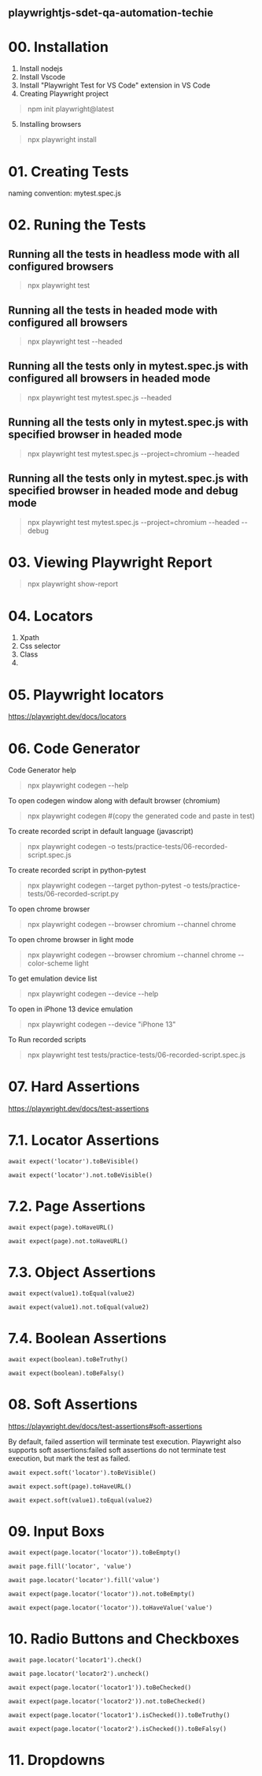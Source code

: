 ## playwrightjs-sdet-qa-automation-techie

# 00. Installation
1. Install nodejs
2. Install Vscode
3. Install "Playwright Test for VS Code" extension in VS Code
4. Creating Playwright project
> npm init playwright@latest
5. Installing browsers
> npx playwright install

# 01. Creating Tests
naming convention: mytest.spec.js

# 02. Runing the Tests
## Running all the tests in headless mode with all configured  browsers
> npx playwright test

## Running all the tests in headed mode with configured all browsers
> npx playwright test --headed

## Running all the tests only in mytest.spec.js with configured all browsers in headed mode
> npx playwright test mytest.spec.js --headed

## Running all the tests only in mytest.spec.js with specified browser in headed mode
> npx playwright test mytest.spec.js --project=chromium --headed

## Running all the tests only in mytest.spec.js with specified browser in headed mode and debug mode
> npx playwright test mytest.spec.js --project=chromium --headed --debug

# 03. Viewing Playwright Report
> npx playwright show-report

# 04. Locators
1. Xpath
2. Css selector
3. Class
4. 

# 05. Playwright locators
https://playwright.dev/docs/locators

# 06. Code Generator
Code Generator help
> npx playwright codegen --help

To open codegen window along with default browser (chromium)
> npx playwright codegen   #(copy the generated code and paste in test)

To create recorded script in default language (javascript)
> npx playwright codegen -o tests/practice-tests/06-recorded-script.spec.js

To create recorded script in python-pytest
> npx playwright codegen --target python-pytest -o tests/practice-tests/06-recorded-script.py

To open chrome browser
> npx playwright codegen --browser chromium --channel chrome

To open chrome browser in light mode
> npx playwright codegen --browser chromium --channel chrome --color-scheme light

To get emulation device list
> npx playwright codegen --device --help

To open in iPhone 13 device emulation
> npx playwright codegen --device "iPhone 13"

To Run recorded scripts
> npx playwright test tests/practice-tests/06-recorded-script.spec.js


# 07. Hard Assertions
https://playwright.dev/docs/test-assertions

# 7.1. Locator Assertions

    await expect('locator').toBeVisible()

    await expect('locator').not.toBeVisible()

# 7.2. Page Assertions

    await expect(page).toHaveURL()

    await expect(page).not.toHaveURL()

# 7.3. Object Assertions

    await expect(value1).toEqual(value2)

    await expect(value1).not.toEqual(value2)

# 7.4. Boolean Assertions

    await expect(boolean).toBeTruthy()

    await expect(boolean).toBeFalsy()

# 08. Soft Assertions

https://playwright.dev/docs/test-assertions#soft-assertions

By default, failed assertion will terminate test execution.
Playwright also supports soft assertions:failed soft assertions do not terminate test execution,
but mark the test as failed.

    await expect.soft('locator').toBeVisible()

    await expect.soft(page).toHaveURL()

    await expect.soft(value1).toEqual(value2)

# 09. Input Boxs
    await expect(page.locator('locator')).toBeEmpty()

    await page.fill('locator', 'value')

    await page.locator('locator').fill('value')

    await expect(page.locator('locator')).not.toBeEmpty()

    await expect(page.locator('locator')).toHaveValue('value')

# 10. Radio Buttons and Checkboxes
    await page.locator('locator1').check()

    await page.locator('locator2').uncheck()

    await expect(page.locator('locator1')).toBeChecked()

    await expect(page.locator('locator2')).not.toBeChecked()

    await expect(page.locator('locator1').isChecked()).toBeTruthy()

    await expect(page.locator('locator2').isChecked()).toBeFalsy()

# 11. Dropdowns
